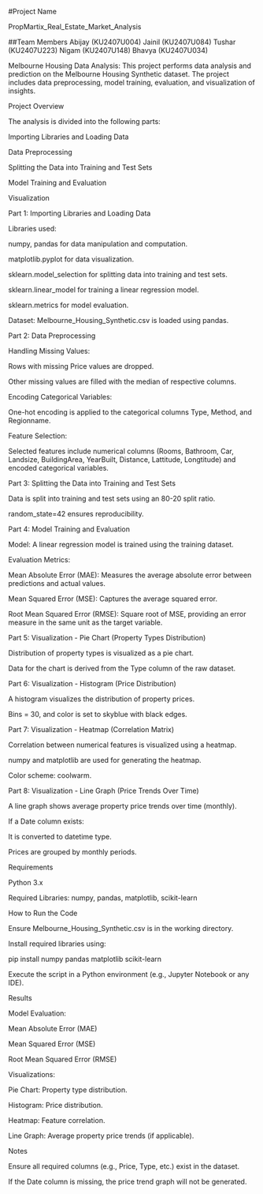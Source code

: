 #Project Name

PropMartix_Real_Estate_Market_Analysis

##Team Members
Abijay (KU2407U004)
Jainil (KU2407U084)
Tushar (KU2407U223)
Nigam  (KU2407U148)
Bhavya (KU2407U034)

Melbourne Housing Data Analysis:
This project performs data analysis and prediction on the Melbourne Housing Synthetic dataset. The project includes data preprocessing, model training, evaluation, and visualization of insights.

Project Overview

The analysis is divided into the following parts:

Importing Libraries and Loading Data

Data Preprocessing

Splitting the Data into Training and Test Sets

Model Training and Evaluation

Visualization

Part 1: Importing Libraries and Loading Data

Libraries used:

numpy, pandas for data manipulation and computation.

matplotlib.pyplot for data visualization.

sklearn.model_selection for splitting data into training and test sets.

sklearn.linear_model for training a linear regression model.

sklearn.metrics for model evaluation.

Dataset: Melbourne_Housing_Synthetic.csv is loaded using pandas.

Part 2: Data Preprocessing

Handling Missing Values:

Rows with missing Price values are dropped.

Other missing values are filled with the median of respective columns.

Encoding Categorical Variables:

One-hot encoding is applied to the categorical columns Type, Method, and Regionname.

Feature Selection:

Selected features include numerical columns (Rooms, Bathroom, Car, Landsize, BuildingArea, YearBuilt, Distance, Lattitude, Longtitude) and encoded categorical variables.

Part 3: Splitting the Data into Training and Test Sets

Data is split into training and test sets using an 80-20 split ratio.

random_state=42 ensures reproducibility.

Part 4: Model Training and Evaluation

Model: A linear regression model is trained using the training dataset.

Evaluation Metrics:

Mean Absolute Error (MAE): Measures the average absolute error between predictions and actual values.

Mean Squared Error (MSE): Captures the average squared error.

Root Mean Squared Error (RMSE): Square root of MSE, providing an error measure in the same unit as the target variable.

Part 5: Visualization - Pie Chart (Property Types Distribution)

Distribution of property types is visualized as a pie chart.

Data for the chart is derived from the Type column of the raw dataset.

Part 6: Visualization - Histogram (Price Distribution)

A histogram visualizes the distribution of property prices.

Bins = 30, and color is set to skyblue with black edges.

Part 7: Visualization - Heatmap (Correlation Matrix)

Correlation between numerical features is visualized using a heatmap.

numpy and matplotlib are used for generating the heatmap.

Color scheme: coolwarm.

Part 8: Visualization - Line Graph (Price Trends Over Time)

A line graph shows average property price trends over time (monthly).

If a Date column exists:

It is converted to datetime type.

Prices are grouped by monthly periods.

Requirements

Python 3.x

Required Libraries: numpy, pandas, matplotlib, scikit-learn

How to Run the Code

Ensure Melbourne_Housing_Synthetic.csv is in the working directory.

Install required libraries using:

pip install numpy pandas matplotlib scikit-learn

Execute the script in a Python environment (e.g., Jupyter Notebook or any IDE).

Results

Model Evaluation:

Mean Absolute Error (MAE)

Mean Squared Error (MSE)

Root Mean Squared Error (RMSE)

Visualizations:

Pie Chart: Property type distribution.

Histogram: Price distribution.

Heatmap: Feature correlation.

Line Graph: Average property price trends (if applicable).

Notes

Ensure all required columns (e.g., Price, Type, etc.) exist in the dataset.

If the Date column is missing, the price trend graph will not be generated.


